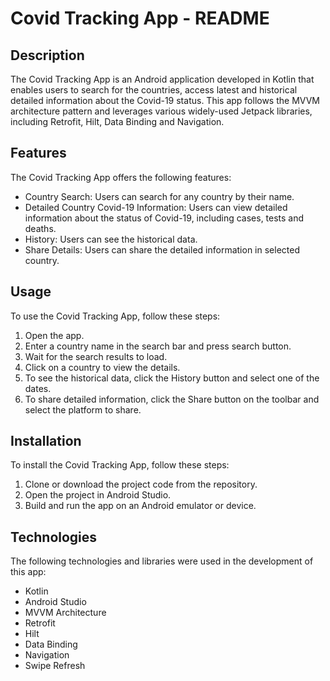 # Covid Tracking App - README

## Description

The Covid Tracking App is an Android application developed in Kotlin that enables users to search for the countries, access latest and historical detailed information about the Covid-19 status. This app follows the MVVM architecture pattern and leverages various widely-used Jetpack libraries, including Retrofit, Hilt, Data Binding and Navigation.

## Features

The Covid Tracking App offers the following features:

- Country Search: Users can search for any country by their name.
- Detailed Country Covid-19 Information: Users can view detailed information about the status of Covid-19, including cases, tests and deaths.
- History: Users can see the historical data.
- Share Details: Users can share the detailed information in selected country.

## Usage

To use the Covid Tracking App, follow these steps:

1. Open the app.
2. Enter a country name in the search bar and press search button.
3. Wait for the search results to load.
4. Click on a country to view the details.
5. To see the historical data, click the History button and select one of the dates.
6. To share detailed information, click the Share button on the toolbar and select the platform to share.


## Installation

To install the Covid Tracking App, follow these steps:

1. Clone or download the project code from the repository.
2. Open the project in Android Studio.
3. Build and run the app on an Android emulator or device.

## Technologies

The following technologies and libraries were used in the development of this app:

- Kotlin
- Android Studio
- MVVM Architecture
- Retrofit
- Hilt
- Data Binding
- Navigation
- Swipe Refresh
